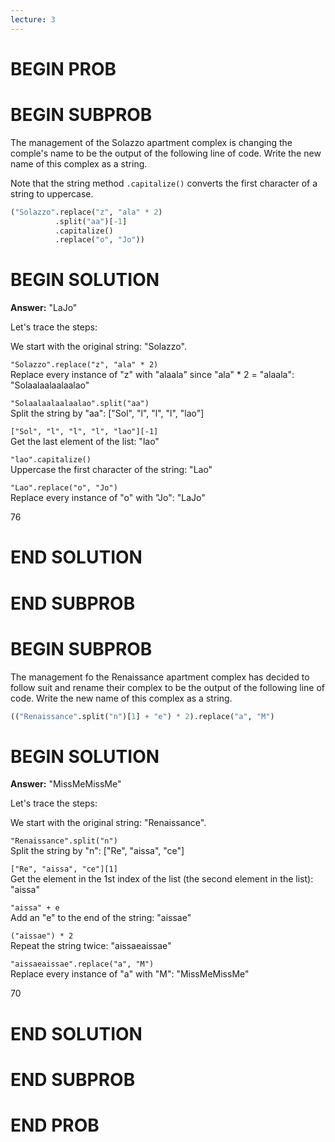```yaml
---
lecture: 3
---
```


# BEGIN PROB

# BEGIN SUBPROB

The management of the Solazzo apartment complex is changing the comple's name to be the output of the following line of code. Write the new name of this complex as a string.

Note that the string method `.capitalize()` converts the first character of a string to uppercase.

```py
("Solazzo".replace("z", "ala" * 2)
          .split("aa")[-1]
          .capitalize()
          .replace("o", "Jo"))
```

# BEGIN SOLUTION

**Answer:** "LaJo"

Let's trace the steps:

We start with the original string: "Solazzo".

`"Solazzo".replace("z", "ala" * 2)` <br>
Replace every instance of "z" with "alaala" since "ala" * 2 = "alaala": "Solaalaalaalaalao"

`"Solaalaalaalaalao".split("aa")` <br>
Split the string by "aa": ["Sol", "l", "l", "l", "lao"]

`["Sol", "l", "l", "l", "lao"][-1]` <br>
Get the last element of the list: "lao"

`"lao".capitalize()` <br>
Uppercase the first character of the string: "Lao"

`"Lao".replace("o", "Jo")` <br>
Replace every instance of "o" with "Jo": "LaJo"

<average>76</average>

# END SOLUTION

# END SUBPROB

# BEGIN SUBPROB

The management fo the Renaissance apartment complex has decided to follow suit and rename their complex to be the output of the following line of code. Write the new name of this complex as a string.

```py
(("Renaissance".split("n")[1] + "e") * 2).replace("a", "M")
```

# BEGIN SOLUTION

**Answer:** "MissMeMissMe"

Let's trace the steps:

We start with the original string: "Renaissance".

`"Renaissance".split("n")` <br>
Split the string by "n": ["Re", "aissa", "ce"]

`["Re", "aissa", "ce"][1]` <br>
Get the element in the 1st index of the list (the second element in the list): "aissa"

`"aissa" + e` <br>
Add an "e" to the end of the string: "aissae"

`("aissae") * 2` <br>
Repeat the string twice: "aissaeaissae"

`"aissaeaissae".replace("a", "M")` <br>
Replace every instance of "a" with "M": "MissMeMissMe"

<average>70</average>

# END SOLUTION

# END SUBPROB

# END PROB